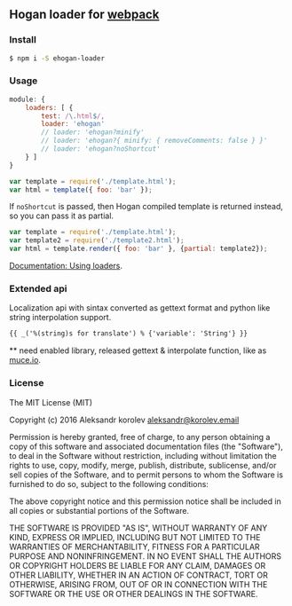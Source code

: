 ## Hogan loader for [webpack](https://webpack.github.io/)

### Install

```sh
$ npm i -S ehogan-loader
```

### Usage

```javascript
module: {
    loaders: [ {
        test: /\.html$/,
        loader: 'ehogan'
        // loader: 'ehogan?minify'
        // loader: 'ehogan?{ minify: { removeComments: false } }'
        // loader: 'ehogan?noShortcut'
    } ]
}
```

```javascript
var template = require('./template.html');
var html = template({ foo: 'bar' });
```

If `noShortcut` is passed, then Hogan compiled template is returned instead, so
you can pass it as partial.

```javascript
var template = require('./template.html');
var template2 = require('./template2.html');
var html = template.render({ foo: 'bar' }, {partial: template2});
```

[Documentation: Using loaders](https://webpack.github.io/docs/using-loaders.html).

### Extended api

Localization api with sintax converted as gettext format and python like string interpolation support. 

```html
{{ _('%(string)s for translate') % {'variable': 'String'} }}
```
** need enabled library, released gettext & interpolate function, like as [muce.io](https://github.com/alekskorolev/muce.io).

### License

The MIT License (MIT)

Copyright (c) 2016 Aleksandr korolev <aleksandr@korolev.email>

Permission is hereby granted, free of charge, to any person obtaining a copy
of this software and associated documentation files (the "Software"), to deal
in the Software without restriction, including without limitation the rights
to use, copy, modify, merge, publish, distribute, sublicense, and/or sell
copies of the Software, and to permit persons to whom the Software is
furnished to do so, subject to the following conditions:

The above copyright notice and this permission notice shall be included in all
copies or substantial portions of the Software.

THE SOFTWARE IS PROVIDED "AS IS", WITHOUT WARRANTY OF ANY KIND, EXPRESS OR
IMPLIED, INCLUDING BUT NOT LIMITED TO THE WARRANTIES OF MERCHANTABILITY,
FITNESS FOR A PARTICULAR PURPOSE AND NONINFRINGEMENT. IN NO EVENT SHALL THE
AUTHORS OR COPYRIGHT HOLDERS BE LIABLE FOR ANY CLAIM, DAMAGES OR OTHER
LIABILITY, WHETHER IN AN ACTION OF CONTRACT, TORT OR OTHERWISE, ARISING FROM,
OUT OF OR IN CONNECTION WITH THE SOFTWARE OR THE USE OR OTHER DEALINGS IN THE
SOFTWARE.